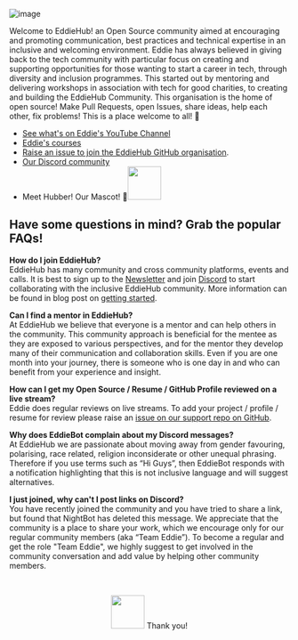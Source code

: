 ![image](https://user-images.githubusercontent.com/71205867/147474649-59431b24-d777-4240-957a-1a297e2a9bb6.png)

Welcome to EddieHub! an Open Source community aimed at encouraging and promoting communication, best practices and technical expertise in an inclusive and welcoming environment.
Eddie has always believed in giving back to the tech community with particular focus on creating and supporting opportunities for those wanting to start a career in tech, through diversity and inclusion programmes. This started out by mentoring and delivering workshops in association with tech for good charities, to creating and building the EddieHub Community. This organisation is the home of open source! Make Pull Requests, open Issues, share ideas, help each other, fix problems! This is a place welcome to all! 🎉

- [See what's on Eddie's YouTube Channel](https://www.youtube.com/channel/UC5mnBodB73bR88fLXHSfzYA)
- [Eddie's courses](https://www.eddiejaoude.io/portal)
- [Raise an issue to join the EddieHub GitHub organisation](https://github.com/EddieHubCommunity/support/issues/new?assignees=&labels=invite+me+to+the+organisation&template=invitation.yml&title=Please+invite+me+to+the+GitHub+Community+Organization).
- [Our Discord community](http://discord.eddiehub.org)   
- Meet Hubber! Our Mascot! 🤝<img src="https://github.com/EddieHubCommunity.png" height="60" /> 

## Have some questions in mind? Grab the popular FAQs!

<b>How do I join EddieHub?</b> <br>
EddieHub has many community and cross community platforms, events and calls. It is best to sign up to the [Newsletter](http://eddiejaoude.io/newsletters) and join [Discord](http://discord.eddiehub.org/) to start collaborating with the inclusive EddieHub community. More information can be found in blog post on [getting started](https://www.eddiejaoude.io/blog-may-2021-joining-eddiehub).

<b>Can I find a mentor in EddieHub?</b> <br>
At EddieHub we believe that everyone is a mentor and can help others in the community. This community approach is beneficial for the mentee as they are exposed to various perspectives, and for the mentor they develop many of their communication and collaboration skills. Even if you are one month into your journey, there is someone who is one day in and who can benefit from your experience and insight.

<b>How can I get my Open Source / Resume / GitHub Profile reviewed on a live stream?</b> <br>
Eddie does regular reviews on live streams. To add your project / profile / resume for review please raise an [issue on our support repo on GitHub](https://github.com/EddieHubCommunity/support/issues/new/choose).

<b>Why does EddieBot complain about my Discord messages?</b> <br>
At EddieHub we are passionate about moving away from gender favouring, polarising, race related, religion inconsiderate or other unequal phrasing. Therefore if you use terms such as “Hi Guys”, then EddieBot responds with a notification highlighting that this is not inclusive language and will suggest alternatives.

<b>I just joined, why can't I post links on Discord?</b> <br>
You have recently joined the community and you have tried to share a link, but found that NightBot has deleted this message. We appreciate that the community is a place to share your work, which we encourage only for our regular community members (aka “Team Eddie”). To become a regular and get the role "Team Eddie", we highly suggest to get involved in the community conversation and add value by helping other community members.

<br>
<p align="center"><img src="https://github.com/EddieHubCommunity.png" height="60" /> Thank you! 
</p>

